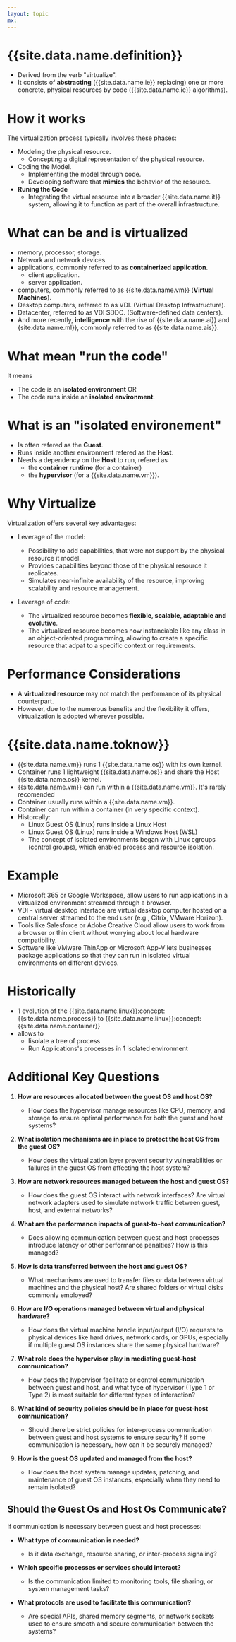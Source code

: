 ```yaml
---
layout: topic
mx:
---
```



# {{site.data.name.definition}}
- Derived from the verb "virtualize".
- It consists of **abstracting** ({{site.data.name.ie}} replacing) one or more concrete, physical resources by code ({{site.data.name.ie}} algorithms).

# How it works
The virtualization process typically involves these phases:
  - Modeling the physical resource.
    - Concepting a digital representation of the physical resource.
  - Coding the Model.
    - Implementing the model through code. 
    - Developing software that **mimics** the behavior of the resource.
  - **Runing the Code**
    - Integrating the virtual resource into a broader {{site.data.name.it}} system, allowing it to function as part of the overall infrastructure.

# What can be and is virtualized
- memory, processor, storage.
- Network and network devices.
- applications, commonly referred to as **containerized application**.
  - client application.
  - server application.
- computers, commonly referred to as {{site.data.name.vm}} (**Virtual Machines**).
- Desktop computers, referred to as VDI. (Virtual Desktop Infrastructure).
- Datacenter, referred to as VDI SDDC. (Software-defined data centers).
- And more recently, **intelligence** with the rise of {{site.data.name.ai}} and {site.data.name.ml}},  commonly referred to as {{site.data.name.ais}}.

# What mean "run the code"
It means
- The code is an **isolated environment** OR 
- The code runs inside an **isolated environment**.


# What is an "isolated environement"
- Is often refered as the **Guest**.
- Runs inside another environment refered as the **Host**.
- Needs a dependency on the **Host** to run, refered as 
  - the **container runtime** (for a container)
  - the **hypervisor**        (for a {{site.data.name.vm}}).


# Why Virtualize

Virtualization offers several key advantages:

- Leverage of the model:
  - Possibility to add capabilities, that were not support by the physical resource it model.
  - Provides capabilities beyond those of the physical resource it replicates.
  - Simulates near-infinite availability of the resource, improving scalability and resource management.

- Leverage of code:
  - The virtualized resource becomes **flexible, scalable, adaptable and evolutive**.
  - The virtualized resource becomes now instanciable like any class in an object-oriented programming, allowing to create a specific resource that adpat to a specific context or requirements.


# Performance Considerations

- A **virtualized resource** may not match the performance of its physical counterpart.
- However, due to the numerous benefits and the flexibility it offers, virtualization is adopted wherever possible.


# {{site.data.name.toknow}}

- {{site.data.name.vm}} runs 1 {{site.data.name.os}} with its own kernel.
- Container runs 1 lightweight {{site.data.name.os}} and share the Host {{site.data.name.os}} kernel.
- {{site.data.name.vm}} can run within a {{site.data.name.vm}}. It's rarely recomended
- Container usually runs within a {{site.data.name.vm}}.
- Container can run within a container (in very specific context).
- Historcally:
  - Linux Guest OS (Linux) runs inside a Linux Host
  - Linux Guest OS (Linux) runs inside a Windows Host (WSL)
  - The concept of isolated environments began with Linux cgroups (control groups), which enabled process and resource isolation.


# Example
- Microsoft 365 or Google Workspace, allow users to run applications in a virtualized environment streamed through a browser.
- VDI  - virtual desktop interface are virtual desktop computer hosted on a central server streamed to the end user (e.g., Citrix, VMware Horizon).
- Tools like Salesforce or Adobe Creative Cloud allow users to work from a browser or thin client without worrying about local hardware compatibility.
- Software like VMware ThinApp or Microsoft App-V lets businesses package applications so that they can run in isolated virtual environments on different devices.

# Historically

- 1 evolution of the {{site.data.name.linux}}:concept:{{site.data.name.process}} to {{site.data.name.linux}}:concept:{{site.data.name.container}}
- allows to 
  - Iisolate a tree of process
  - Run Applications's processes in 1 isolated environment


# Additional Key Questions

1. **How are resources allocated between the guest OS and host OS?**
   - How does the hypervisor manage resources like CPU, memory, and storage to ensure optimal performance for both the guest and host systems?
  
2. **What isolation mechanisms are in place to protect the host OS from the guest OS?**
   - How does the virtualization layer prevent security vulnerabilities or failures in the guest OS from affecting the host system?

3. **How are network resources managed between the host and guest OS?**
   - How does the guest OS interact with network interfaces? Are virtual network adapters used to simulate network traffic between guest, host, and external networks?

4. **What are the performance impacts of guest-to-host communication?**
   - Does allowing communication between guest and host processes introduce latency or other performance penalties? How is this managed?

5. **How is data transferred between the host and guest OS?**
   - What mechanisms are used to transfer files or data between virtual machines and the physical host? Are shared folders or virtual disks commonly employed?

6. **How are I/O operations managed between virtual and physical hardware?**
   - How does the virtual machine handle input/output (I/O) requests to physical devices like hard drives, network cards, or GPUs, especially if multiple guest OS instances share the same physical hardware?

7. **What role does the hypervisor play in mediating guest-host communication?**
   - How does the hypervisor facilitate or control communication between guest and host, and what type of hypervisor (Type 1 or Type 2) is most suitable for different types of interaction?

8. **What kind of security policies should be in place for guest-host communication?**
   - Should there be strict policies for inter-process communication between guest and host systems to ensure security? If some communication is necessary, how can it be securely managed?

9. **How is the guest OS updated and managed from the host?**
   - How does the host system manage updates, patching, and maintenance of guest OS instances, especially when they need to remain isolated?

## Should the Guest Os and Host Os Communicate?

If communication is necessary between guest and host processes:

- **What type of communication is needed?**
  - Is it data exchange, resource sharing, or inter-process signaling?

- **Which specific processes or services should interact?**
  - Is the communication limited to monitoring tools, file sharing, or system management tasks?

- **What protocols are used to facilitate this communication?**
  - Are special APIs, shared memory segments, or network sockets used to ensure smooth and secure communication between the systems?

